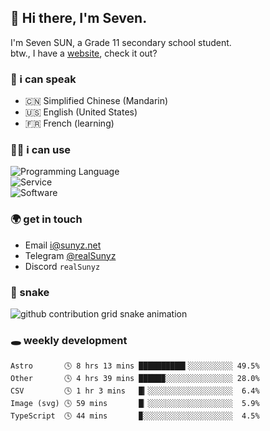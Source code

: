 <!-- DO NOT FORGET TO PULL BEFORE PUSHING -->
## 👋 Hi there, I'm Seven.

I'm Seven SUN, a Grade 11 secondary school student.  
btw., I have a [website](https://sunyz.net), check it out?

### 💬 i can speak

* 🇨🇳 Simplified Chinese (Mandarin)  
* 🇺🇸 English (United States)  
* 🇫🇷 French (learning)

### 👩‍💻 i can use

![Programming Language](https://skillicons.dev/icons?i=cpp,html,python,nodejs,nextjs,tailwind,bash,latex,md)  
![Service](https://skillicons.dev/icons?i=docker,git,nginx,cloudflare,workers,github,linux,vercel,mysql)  
![Software](https://skillicons.dev/icons?i=ai,pr,ps,xd,figma,vim,vscode,pycharm,clion)

### 🌍 get in touch

* Email <i@sunyz.net>
* Telegram [@realSunyz](https://t.me/realSunyz)
* Discord `realSunyz`

### 🐍 snake
<picture>
  <source media="(prefers-color-scheme: dark)" srcset="https://raw.githubusercontent.com/realSunyz/realSunyz/main/snake/snake-dark.svg" />
  <source media="(prefers-color-scheme: light)" srcset="https://raw.githubusercontent.com/realSunyz/realSunyz/main/snake/snake.svg" />
  <img alt="github contribution grid snake animation" src="github-snake.svg" />
</picture>

### 🕳️ weekly development
<!-- waka-box start -->
```text
Astro       🕓 8 hrs 13 mins ██████████▍░░░░░░░░░░ 49.5%
Other       🕓 4 hrs 39 mins █████▉░░░░░░░░░░░░░░░ 28.0%
CSV         🕓 1 hr 3 mins   █▎░░░░░░░░░░░░░░░░░░░  6.4%
Image (svg) 🕓 59 mins       █▏░░░░░░░░░░░░░░░░░░░  5.9%
TypeScript  🕓 44 mins       ▉░░░░░░░░░░░░░░░░░░░░  4.5%
```
<!-- Powered by https://github.com/realSunyz/waka-box-go . -->
<!-- waka-box end -->